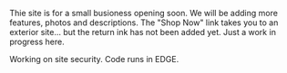 Thie site is for a small busioness opening soon. We will be adding more features, photos and descriptions.  The "Shop Now" link takes you to an exterior site... but the return ink has not been added yet.
Just a work in progress here.

Working on site security.  Code runs in EDGE. 
